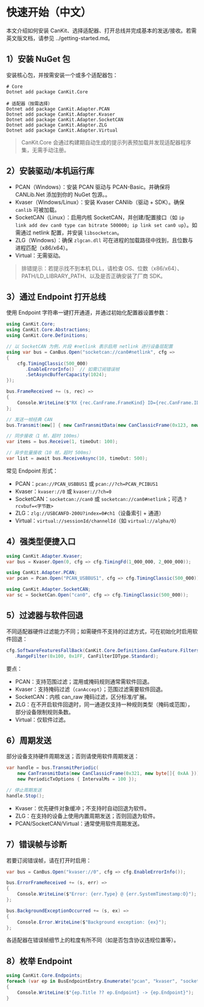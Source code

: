 # 快速开始（中文）

本文介绍如何安装 CanKit、选择适配器、打开总线并完成基本的发送/接收。若需英文版文档，请参见 ../getting-started.md。

## 1）安装 NuGet 包

安装核心包，并按需安装一个或多个适配器包：

```
# Core
Dotnet add package CanKit.Core

# 适配器（按需选择）
Dotnet add package CanKit.Adapter.PCAN
Dotnet add package CanKit.Adapter.Kvaser
Dotnet add package CanKit.Adapter.SocketCAN
Dotnet add package CanKit.Adapter.ZLG
Dotnet add package CanKit.Adapter.Virtual
```

> CanKit.Core 会通过构建期自动生成的提示列表预加载并发现适配器程序集，无需手动注册。

## 2）安装驱动/本机运行库

- PCAN（Windows）：安装 PCAN 驱动与 PCAN-Basic。并确保将 CANLib.Net 添加到你的 NuGet 包源。。
- Kvaser（Windows/Linux）：安装 Kvaser CANlib（驱动 + SDK）。确保 `canlib` 可被加载。
- SocketCAN（Linux）：启用内核 SocketCAN，并创建/配置接口（如 `ip link add dev can0 type can bitrate 500000; ip link set can0 up`）。如需通过 netlink 配置，并安装 `libsocketcan`。
- ZLG（Windows）：确保 `zlgcan.dll` 可在进程的加载路径中找到，且位数与进程匹配（x86/x64）。
- Virtual：无需驱动。

> 排错提示：若提示找不到本机 DLL，请检查 OS、位数（x86/x64）、PATH/LD_LIBRARY_PATH、以及是否正确安装了厂商 SDK。

## 3）通过 Endpoint 打开总线

使用 Endpoint 字符串一键打开通道，并通过初始化配置器设置参数：

```csharp
using CanKit.Core;
using CanKit.Core.Abstractions;
using CanKit.Core.Definitions;

// 以 SocketCAN 为例，片段 #netlink 表示启用 netlink 进行设备层配置
using var bus = CanBus.Open("socketcan://can0#netlink", cfg =>
{
    cfg.TimingClassic(500_000)
       .EnableErrorInfo()  // 如需订阅错误帧
       .SetAsyncBufferCapacity(1024);
});

bus.FrameReceived += (s, rec) =>
{
    Console.WriteLine($"RX {rec.CanFrame.FrameKind} ID={rec.CanFrame.ID:X} DLC={rec.CanFrame.Dlc}");
};

// 发送一帧经典 CAN
bus.Transmit(new[] { new CanTransmitData(new CanClassicFrame(0x123, new byte[]{ 0x01, 0x02 })) });

// 同步接收（1 帧，超时 100ms）
var items = bus.Receive(1, timeOut: 100);

// 异步批量接收（10 帧，超时 500ms）
var list = await bus.ReceiveAsync(10, timeOut: 500);
```

常见 Endpoint 形式：
- PCAN：`pcan://PCAN_USBBUS1` 或 `pcan://?ch=PCAN_PCIBUS1`
- Kvaser：`kvaser://0` 或 `kvaser://?ch=0`
- SocketCAN：`socketcan://can0` 或 `socketcan://can0#netlink`；可选 `?rcvbuf=<字节数>`
- ZLG：`zlg://USBCANFD-200U?index=0#ch1`（设备索引 + 通道）
- Virtual：`virtual://sessionId/channelId`（如 `virtual://alpha/0`）

## 4）强类型便捷入口

```csharp
using CanKit.Adapter.Kvaser;
var bus = Kvaser.Open(0, cfg => cfg.TimingFd(1_000_000, 2_000_000));

using CanKit.Adapter.PCAN;
var pcan = Pcan.Open("PCAN_USBBUS1", cfg => cfg.TimingClassic(500_000));

using CanKit.Adapter.SocketCAN;
var sc = SocketCan.Open("can0", cfg => cfg.TimingClassic(500_000));
```

## 5）过滤器与软件回退

不同适配器硬件过滤能力不同；如需硬件不支持的过滤方式，可在初始化时启用软件回退：

```csharp
cfg.SoftwareFeaturesFallBack(CanKit.Core.Definitions.CanFeature.Filters)
   .RangeFilter(0x100, 0x1FF, CanFilterIDType.Standard);
```

要点：
- PCAN：支持范围过滤；混用或掩码规则通常需软件回退。
- Kvaser：支持掩码过滤（`canAccept`）；范围过滤需要软件回退。
- SocketCAN：内核 can_raw 掩码过滤，区分标准/扩展。
- ZLG：在不开启软件回退时，同一通道仅支持一种规则类型（掩码或范围），部分设备限制规则条数。
- Virtual：仅软件过滤。

## 6）周期发送

部分设备支持硬件周期发送；否则请使用软件周期发送：

```csharp
var handle = bus.TransmitPeriodic(
    new CanTransmitData(new CanClassicFrame(0x321, new byte[]{ 0xAA })),
    new PeriodicTxOptions { IntervalMs = 100 });

// 停止周期发送
handle.Stop();
```

- Kvaser：优先硬件对象缓冲；不支持时自动回退为软件。
- ZLG：在支持的设备上使用内置周期发送；否则回退为软件。
- PCAN/SocketCAN/Virtual：通常使用软件周期发送。

## 7）错误帧与诊断

若要订阅错误帧，请在打开时启用：

```csharp
var bus = CanBus.Open("kvaser://0", cfg => cfg.EnableErrorInfo());

bus.ErrorFrameReceived += (s, err) =>
{
    Console.WriteLine($"Error: {err.Type} @ {err.SystemTimestamp:O}");
};

bus.BackgroundExceptionOccurred += (s, ex) =>
{
    Console.Error.WriteLine($"Background exception: {ex}");
};
```

各适配器在错误帧细节上的粒度有所不同（如是否包含协议违规位置等）。

## 8）枚举 Endpoint

```csharp
using CanKit.Core.Endpoints;
foreach (var ep in BusEndpointEntry.Enumerate("pcan", "kvaser", "socketcan", "zlg", "virtual"))
{
    Console.WriteLine($"{ep.Title ?? ep.Endpoint} -> {ep.Endpoint}");
}
```
